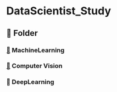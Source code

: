 # DataScientist_Study

## 📂 Folder
### [📂](https://github.com/ryunada/DataScientist_Study/tree/main/MachineLearning) MachineLearning
### [📂](https://github.com/ryunada/DataScientist_Study/tree/main/CoumputerVision) Computer Vision
### 📂 DeepLearning
